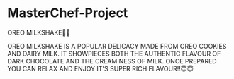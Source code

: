# MasterChef-Project
OREO MILKSHAKE🍨🍫

OREO MILKSHAKE IS A POPULAR DELICACY MADE FROM OREO COOKIES AND DAIRY MILK. IT SHOWPIECES BOTH THE AUTHENTIC FLAVOUR OF DARK CHOCOLATE AND THE CREAMINESS OF MILK. ONCE PREPARED YOU CAN RELAX AND ENJOY IT'S SUPER RICH FLAVOUR!!😇😇